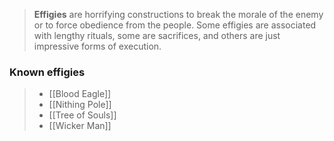 > **Effigies** are horrifying constructions to break the morale of the enemy or to force obedience from the people. Some effigies are associated with lengthy rituals, some are sacrifices, and others are just impressive forms of execution.


### Known effigies

> - [[Blood Eagle]]
> - [[Nithing Pole]]
> - [[Tree of Souls]]
> - [[Wicker Man]]






